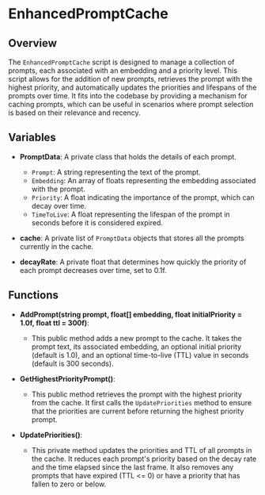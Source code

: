 # EnhancedPromptCache

## Overview
The `EnhancedPromptCache` script is designed to manage a collection of prompts, each associated with an embedding and a priority level. This script allows for the addition of new prompts, retrieves the prompt with the highest priority, and automatically updates the priorities and lifespans of the prompts over time. It fits into the codebase by providing a mechanism for caching prompts, which can be useful in scenarios where prompt selection is based on their relevance and recency.

## Variables

- **PromptData**: A private class that holds the details of each prompt.
  - `Prompt`: A string representing the text of the prompt.
  - `Embedding`: An array of floats representing the embedding associated with the prompt.
  - `Priority`: A float indicating the importance of the prompt, which can decay over time.
  - `TimeToLive`: A float representing the lifespan of the prompt in seconds before it is considered expired.

- **cache**: A private list of `PromptData` objects that stores all the prompts currently in the cache.

- **decayRate**: A private float that determines how quickly the priority of each prompt decreases over time, set to 0.1f.

## Functions

- **AddPrompt(string prompt, float[] embedding, float initialPriority = 1.0f, float ttl = 300f)**: 
  - This public method adds a new prompt to the cache. It takes the prompt text, its associated embedding, an optional initial priority (default is 1.0), and an optional time-to-live (TTL) value in seconds (default is 300 seconds).

- **GetHighestPriorityPrompt()**:
  - This public method retrieves the prompt with the highest priority from the cache. It first calls the `UpdatePriorities` method to ensure that the priorities are current before returning the highest priority prompt.

- **UpdatePriorities()**:
  - This private method updates the priorities and TTL of all prompts in the cache. It reduces each prompt's priority based on the decay rate and the time elapsed since the last frame. It also removes any prompts that have expired (TTL <= 0) or have a priority that has fallen to zero or below.